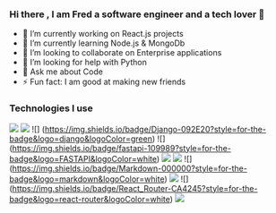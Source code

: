 ### Hi there , I am Fred a software engineer and a tech lover 👋

- 🔭 I’m currently working on React.js projects
- 🌱 I’m currently learning Node.js & MongoDb
- 👯 I’m looking to collaborate on Enterprise applications
- 🤔 I’m looking for help with Python
- 💬 Ask me about Code
- ⚡ Fun fact: I am good at making new friends
 ### Technologies I use

![](https://img.shields.io/badge/SQLite-07405E?style=for-the-badge&logo=sqlite&logoColor=white) ![](https://img.shields.io/badge/PostgreSQL-316192?style=for-the-badge&logo=postgresql&logoColor=white) ![] (https://img.shields.io/badge/Django-092E20?style=for-the-badge&logo=django&logoColor=green)
![] (https://img.shields.io/badge/fastapi-109989?style=for-the-badge&logo=FASTAPI&logoColor=white) ![](https://img.shields.io/badge/Flask-000000?style=for-the-badge&logo=flask&logoColor=white) ![](https://img.shields.io/badge/Jupyter-F37626.svg?&style=for-the-badge&logo=Jupyter&logoColor=white) ![] (https://img.shields.io/badge/Markdown-000000?style=for-the-badge&logo=markdown&logoColor=white) ![](https://img.shields.io/badge/React-20232A?style=for-the-badge&logo=react&logoColor=61DAFB) ![] (https://img.shields.io/badge/React_Router-CA4245?style=for-the-badge&logo=react-router&logoColor=white) ![](https://img.shields.io/badge/sponsor-30363D?style=for-the-badge&logo=GitHub-Sponsors&logoColor=#white)






